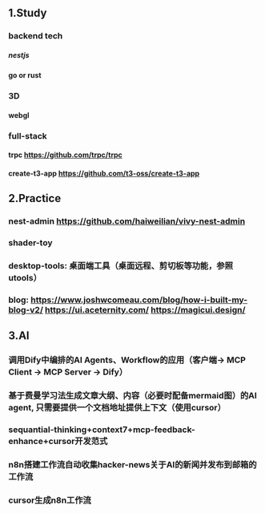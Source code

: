 ## 1.Study

### backend tech
##### nestjs
#### go or rust

### 3D
#### webgl

### full-stack
#### trpc https://github.com/trpc/trpc
#### create-t3-app https://github.com/t3-oss/create-t3-app

## 2.Practice
### nest-admin https://github.com/haiweilian/vivy-nest-admin
### shader-toy 
### desktop-tools: 桌面端工具（桌面远程、剪切板等功能，参照utools）
### blog: https://www.joshwcomeau.com/blog/how-i-built-my-blog-v2/ https://ui.aceternity.com/ https://magicui.design/

## 3.AI
### 调用Dify中编排的AI Agents、Workflow的应用（客户端-> MCP Client ->  MCP Server -> Dify）
### 基于费曼学习法生成文章大纲、内容（必要时配备mermaid图）的AI agent, 只需要提供一个文档地址提供上下文（使用cursor）
### sequantial-thinking+context7+mcp-feedback-enhance+cursor开发范式
### n8n搭建工作流自动收集hacker-news关于AI的新闻并发布到邮箱的工作流
### cursor生成n8n工作流
